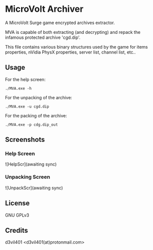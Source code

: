 # MicroVolt Archiver

A MicroVolt Surge game encrypted archives extractor.

MVA is capable of both extracting (and decrypting) and repack the infamous protected archive 'cgd.dip'.

This file contains various binary structures used by the game for items properties, nVidia PhysX properties, server list, channel list, etc..

## Usage

For the help screen:
```
./MVA.exe -h
```

For the unpacking of the archive:
```
./MVA.exe -u cgd.dip
```

For the packing of the archive:
```
./MVA.exe -p cdg.dip_out
```

## Screenshots

### Help Screen

![HelpScr](awaiting sync)

### Unpacking Screen

![UnpackScr](awaiting sync)

## License

GNU GPLv3

## Credits

d3vil401 <d3vil401(at)protonmail.com>
